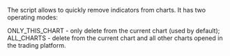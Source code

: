 The script allows to quickly remove indicators from charts. It has two operating modes:

ONLY_THIS_CHART - only delete from the current chart (used by default);
ALL_CHARTS - delete from the current chart and all other charts opened in the trading platform.